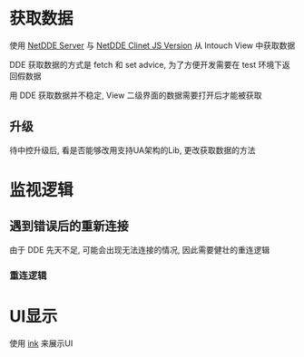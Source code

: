 # 获取数据
使用 [NetDDE Server](https://github.com/chrisoldwood/NetDDE) 与 [NetDDE Clinet JS Version](https://github.com/st-one-io/netdde) 从 Intouch View 中获取数据

DDE 获取数据的方式是 fetch 和 set advice, 为了方便开发需要在 test 环境下返回假数据

用 DDE 获取数据并不稳定, View 二级界面的数据需要打开后才能被获取

## 升级

待中控升级后, 看是否能够改用支持UA架构的Lib, 更改获取数据的方法

# 监视逻辑


## 遇到错误后的重新连接

由于 DDE 先天不足, 可能会出现无法连接的情况, 因此需要健壮的重连逻辑

### 重连逻辑



# UI显示

使用 [ink](https://github.com/vadimdemedes/ink) 来展示UI

